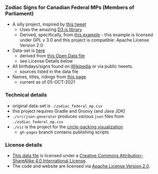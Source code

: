 ### Zodiac Signs for Canadian Federal MPs (Members of Parliament)

- A silly project, inspired by [this tweet](https://twitter.com/perry_chel/status/1437800478897758212)
  - Uses the amazing [D3.js library](https://d3js.org)
  - Derived, specifically, from [this example](https://gist.github.com/mbostock/4063530)
        - this example is licensed under GPL v 3.0 and this project is compatible: Apache License Version 2.0
- Data-set is [here](./zodiac_federal_mp.csv)
  - derived from [this Open Data file](https://www.ourcommons.ca/en/open-data#CurrentMembers)
  - see License Details below
- All birthdays/signs found on [Wikipedia](https://wikipedia.org) or via public tweets.
  - sources listed in the data file
- Names, titles, ridings from [this page](https://www.assembly.pe.ca/members)
  - current as of 05-OCT-2021

### Technical details

- original data-set is `./zodiac_federal_mp.csv`
- this project requires Gradle and Groovy (and Java JDK)
- `./src/json-generator` produces various `json` files from `./zodiac_federal_mp.csv`
- `./viz` is the project for the [circle-packing visualization](https://codetojoy.github.io/canada-poli-zodiac/index.html)
  - `gh-pages` branch contains publishing scripts

### License details

- [This data file](./zodiac_federal_mp.csv) is licensed under a [Creative Commons Attribution-ShareAlike 4.0 International License](http://creativecommons.org/licenses/by-sa/4.0/).
- The code and website are licensed via [Apache License Version 2.0](./LICENSE).

